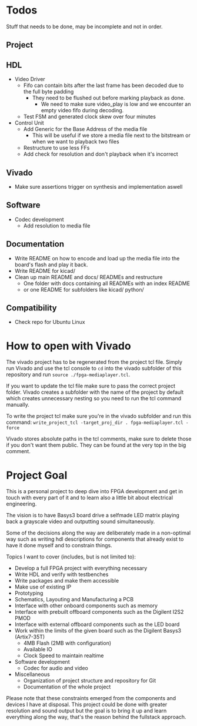 # Todos

Stuff that needs to be done, may be incomplete and not in order.

## Project

## HDL
- Video Driver
  - Fifo can contain bits after the last frame has been decoded due to the full byte padding
    - They need to be flushed out before marking playback as done.
      - We need to make sure video_play is low and we encounter an empty video fifo during decoding.
  - Test FSM and generated clock skew over four minutes
- Control Unit
  - Add Generic for the Base Address of the media file
    - This will be useful if we store a media file next to the bitstream or when we want to playback two files
  - Restructure to use less FFs
  - Add check for resolution and don't playback when it's incorrect

## Vivado
- Make sure assertions trigger on synthesis and implementation aswell

## Software
- Codec development
  - Add resolution to media file

## Documentation
- Write README on how to encode and load up the media file into the board's flash and play it back.
- Write README for kicad/
- Clean up main README and docs/ READMEs and restructure
  - One folder with docs containing all READMEs with an index README
  - or one README for subfolders like kicad/ python/

## Compatibility
- Check repo for Ubuntu Linux

# How to open with Vivado

The vivado project has to be regenerated from the project tcl file.
Simply run Vivado and use the tcl console to `cd` into the vivado subfolder of this repository and run `source ./fpga-mediaplayer.tcl`.

If you want to update the tcl file make sure to pass the correct project folder.
Vivado creates a subfolder with the name of the project by default which creates unnecessary nesting so you need to run the tcl command manually.

To write the project tcl make sure you're in the vivado subfolder and run this command: `write_project_tcl -target_proj_dir . fpga-mediaplayer.tcl -force`

Vivado stores absolute paths in the tcl comments, make sure to delete those if you don't want them public.
They can be found at the very top in the big comment.

# Project Goal

This is a personal project to deep dive into FPGA development and get in touch with every part of it
and to learn also a little bit about electrical engineering.

The vision is to have Basys3 board drive a selfmade LED matrix playing back a grayscale video and
outputting sound simultaneously.

Some of the decisions along the way are deliberately made in a non-optimal way such as writing
hdl descriptions for components that already exist to have it done myself and to constrain things.

Topics I want to cover (includes, but is not limited to):
- Develop a full FPGA project with everything necessary
- Write HDL and verify with testbenches
- Write packages and make them accessible
- Make use of existing IP
- Prototyping
- Schematics, Layouting and Manufacturing a PCB
- Interface with other onboard components such as memory
- Interface with prebuilt offboard components such as the Digilent I2S2 PMOD
- Interface with external offboard components such as the LED board
- Work within the limits of the given board such as the Digilent Basys3 (Artix7-35T)
  - 4MB Flash (2MB with configuration)
  - Available IO
  - Clock Speed to maintain realtime
- Software development
  - Codec for audio and video
- Miscellaneous
  - Organization of project structure and repository for Git
  - Documentation of the whole project

Please note that these constraints emerged from the components and devices I have at disposal.
This project could be done with greater resolution and sound output but the goal is to bring it up
and learn everything along the way, that's the reason behind the fullstack approach.
